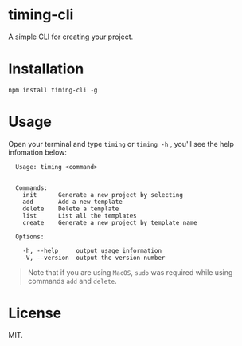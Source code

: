 # timing-cli
A simple CLI for creating your project.

# Installation
```
npm install timing-cli -g
```

# Usage
Open your terminal and type `timing` or `timing -h` , you'll see the help infomation below:
```
  Usage: timing <command>


  Commands:
    init      Generate a new project by selecting
    add       Add a new template
    delete    Delete a template
    list      List all the templates
    create    Generate a new project by template name

  Options:

    -h, --help     output usage information
    -V, --version  output the version number
```

> Note that if you are using `MacOS`, `sudo` was required while using commands `add` and `delete`.

# License
MIT.

